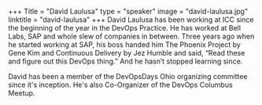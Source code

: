 +++
Title = "David Laulusa"
type = "speaker"
image = "david-laulusa.jpg"
linktitle = "david-laulusa"
+++
David Laulusa has been working at ICC since the beginning of the year in the DevOps Practice. He has worked at Bell Labs, SAP and whole slew of companies in between. Three years ago when he started working at SAP, his boss handed him The Phoenix Project by Gene Kim and Continuous Delivery by Jez Humble and said, “Read these and figure out this DevOps thing.” And he hasn’t stopped learning since.

David has been a member of the DevOpsDays Ohio organizing committee since it's inception. He's also Co-Organizer of the DevOps Columbus Meetup.
